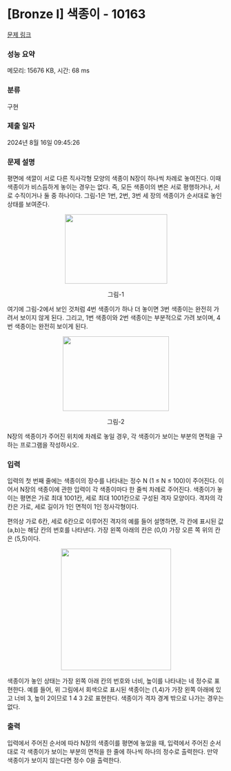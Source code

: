 # [Bronze I] 색종이 - 10163 

[문제 링크](https://www.acmicpc.net/problem/10163) 

### 성능 요약

메모리: 15676 KB, 시간: 68 ms

### 분류

구현

### 제출 일자

2024년 8월 16일 09:45:26

### 문제 설명

<p>평면에 색깔이 서로 다른 직사각형 모양의 색종이 N장이 하나씩 차례로 놓여진다. 이때 색종이가 비스듬하게 놓이는 경우는 없다. 즉, 모든 색종이의 변은 서로 평행하거나, 서로 수직이거나 둘 중 하나이다. 그림-1은 1번, 2번, 3번 세 장의 색종이가 순서대로 놓인 상태를 보여준다.</p>

<p style="text-align: center;"><img alt="" src="https://upload.acmicpc.net/35e4c6f0-a2b6-43ac-8667-86d3fc5acc78/-/preview/" style="width: 237px; height: 161px;"></p>

<p style="text-align: center;">그림-1</p>

<p>여기에 그림-2에서 보인 것처럼 4번 색종이가 하나 더 놓이면 3번 색종이는 완전히 가려서 보이지 않게 된다. 그리고, 1번 색종이와 2번 색종이는 부분적으로 가려 보이며, 4번 색종이는 완전히 보이게 된다.</p>

<p style="text-align: center;"><img alt="" src="https://upload.acmicpc.net/407be9a9-4f31-4fc1-be51-97231052dd72/-/preview/" style="width: 246px; height: 173px;"></p>

<p style="text-align: center;">그림-2</p>

<p>N장의 색종이가 주어진 위치에 차례로 놓일 경우, 각 색종이가 보이는 부분의 면적을 구하는 프로그램을 작성하시오. </p>

### 입력 

 <p>입력의 첫 번째 줄에는 색종이의 장수를 나타내는 정수 N (1 ≤ N ≤ 100)이 주어진다. 이어서 N장의 색종이에 관한 입력이 각 색종이마다 한 줄씩 차례로 주어진다. 색종이가 놓이는 평면은 가로 최대 1001칸, 세로 최대 1001칸으로 구성된 격자 모양이다. 격자의 각 칸은 가로, 세로 길이가 1인 면적이 1인 정사각형이다. </p>

<p>편의상 가로 6칸, 세로 6칸으로 이루어진 격자의 예를 들어 설명하면, 각 칸에 표시된 값 (a,b)는 해당 칸의 번호를 나타낸다. 가장 왼쪽 아래의 칸은 (0,0) 가장 오른 쪽 위의 칸은 (5,5)이다. </p>

<p style="text-align: center;"><img alt="" src="https://upload.acmicpc.net/0f0f2045-2ff6-4e2d-87ee-3026d3ba7f68/-/preview/" style="width: 255px; height: 282px;"></p>

<p>색종이가 놓인 상태는 가장 왼쪽 아래 칸의 번호와 너비, 높이를 나타내는 네 정수로 표현한다. 예를 들어, 위 그림에서 회색으로 표시된 색종이는 (1,4)가 가장 왼쪽 아래에 있고 너비 3, 높이 2이므로 1 4 3 2로 표현한다. 색종이가 격자 경계 밖으로 나가는 경우는 없다. </p>

### 출력 

 <p>입력에서 주어진 순서에 따라 N장의 색종이를 평면에 놓았을 때, 입력에서 주어진 순서대로 각 색종이가 보이는 부분의 면적을 한 줄에 하나씩 하나의 정수로 출력한다. 만약 색종이가 보이지 않는다면 정수 0을 출력한다. </p>

